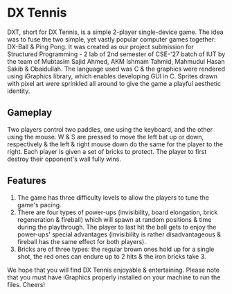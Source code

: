 # DX Tennis
DXT, short for DX Tennis, is a simple 2-player single-device game. The idea was to fuse the two simple, yet vastly popular computer games together: DX-Ball &amp; Ping Pong. It was created as our project submission for Structured Programming - 2 lab of 2nd semester of CSE-'27 batch of IUT by the team of Mubtasim Sajid Ahmed, AKM Ishmam Tahmid, Mahmudul Hasan Sakib &amp; Obaidullah. The language used was C & the graphics were rendered using iGraphics library, which enables developing GUI in C. Sprites drawn with pixel art were sprinkled all around to give the game a playful aesthetic identity.

## Gameplay
Two players control two paddles, one using the keyboard, and the other using the mouse. W & S are pressed to move the left bat up or down, respectively & the left & right mouse down do the same for the player to the right. Each player is given a set of bricks to protect. The player to first destroy their opponent's wall fully wins.

## Features
1. The game has three difficulty levels to allow the players to tune the game's pacing.
2. There are four types of power-ups (invisibility, board elongation, brick regeneration & fireball) which will spawn at random positions & time during the playthrough. The player to last hit the ball gets to enjoy the power-ups' special advantages (invisibility is rather disadvantageous & fireball has the same effect for both players).
3. Bricks are of three types: the regular brown ones hold up for a single shot, the red ones can endure up to 2 hits & the iron bricks take 3.

We hope that you will find DX Tennis enjoyable & entertaining. Please note that you must have iGraphics properly installed on your machine to run the files. Cheers! 
